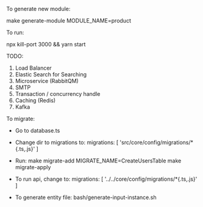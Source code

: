 To generate new module:

make generate-module MODULE_NAME=product

To run:

npx kill-port 3000 && yarn start

TODO:

1. Load Balancer
2. Elastic Search for Searching
3. Microservice (RabbitQM)
4. SMTP
5. Transaction / concurrency handle
6. Caching (Redis)
7. Kafka

To migrate:

- Go to database.ts
- Change dir to migrations to:
  migrations: [
  'src/core/config/migrations/*{.ts,.js}'
  ]

- Run:
  make migrate-add MIGRATE_NAME=CreateUsersTable
  make migrate-apply
- To run api, change to:
  migrations: [
  '../../core/config/migrations/*{.ts,.js}'
  ]

- To generate entity file:
  bash/generate-input-instance.sh
